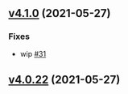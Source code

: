 #

## [v4.1.0](https://github.com/zihejia/TestRepostitory/tree/v4.1.0) (2021-05-27)

### Fixes

- wip [\#31](https://github.com/zihejia/TestRepostitory/pull/31)

## [v4.0.22](https://github.com/zihejia/TestRepostitory/tree/v4.0.22) (2021-05-27)



